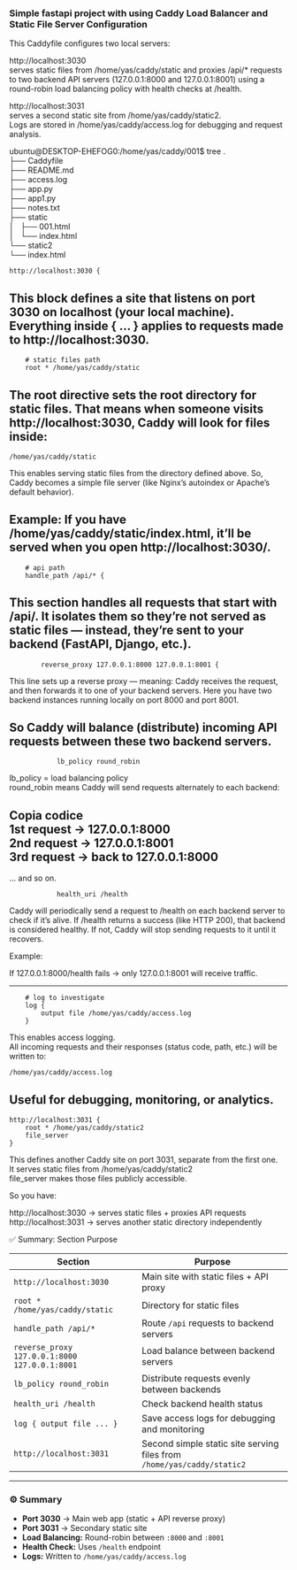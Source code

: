 ### Simple fastapi project with using Caddy Load Balancer and Static File Server Configuration  

This Caddyfile configures two local servers:  

http://localhost:3030  
 serves static files from /home/yas/caddy/static and proxies /api/* requests to two backend API   servers (127.0.0.1:8000 and 127.0.0.1:8001) using a round-robin load balancing policy with health   checks at /health.  

http://localhost:3031  
 serves a second static site from /home/yas/caddy/static2.  
Logs are stored in /home/yas/caddy/access.log for debugging and request analysis.  

ubuntu@DESKTOP-EHEFOG0:/home/yas/caddy/001$ tree
.  
├── Caddyfile  
├── README.md  
├── access.log  
├── app.py  
├── app1.py  
├── notes.txt  
├── static  
│   ├── 001.html  
│   └── index.html  
└── static2  
    └── index.html  

  
```
http://localhost:3030 {
```
This block defines a site that listens on port 3030 on localhost (your local machine).
Everything inside { ... } applies to requests made to http://localhost:3030.
---  
```
    # static files path
    root * /home/yas/caddy/static
```
The root directive sets the root directory for static files.
That means when someone visits http://localhost:3030, Caddy will look for files inside:
---  
```
/home/yas/caddy/static
```
This enables serving static files from the directory defined above.
So, Caddy becomes a simple file server (like Nginx’s autoindex or Apache’s default behavior).

Example:
If you have /home/yas/caddy/static/index.html,
it’ll be served when you open http://localhost:3030/.
---  

```
    # api path
    handle_path /api/* {
```
This section handles all requests that start with /api/.
It isolates them so they’re not served as static files — instead, they’re sent to your backend (FastAPI, Django, etc.).
---  
```
        reverse_proxy 127.0.0.1:8000 127.0.0.1:8001 {
```
This line sets up a reverse proxy — meaning:
Caddy receives the request, and then forwards it to one of your backend servers.
Here you have two backend instances running locally on port 8000 and port 8001.

So Caddy will balance (distribute) incoming API requests between these two backend servers.
---  
```
            lb_policy round_robin 
```
lb_policy = load balancing policy  
round_robin means Caddy will send requests alternately to each backend:  

Copia codice  
1st request → 127.0.0.1:8000    
2nd request → 127.0.0.1:8001    
3rd request → back to 127.0.0.1:8000  
---  
... and so on.
```
            health_uri /health
```
Caddy will periodically send a request to /health on each backend server to check if it’s alive.
If /health returns a success (like HTTP 200), that backend is considered healthy.
If not, Caddy will stop sending requests to it until it recovers.

Example:

If 127.0.0.1:8000/health fails → only 127.0.0.1:8001 will receive traffic.


---  
```
    # log to investigate
    log {
        output file /home/yas/caddy/access.log
    }
```
This enables access logging.  
All incoming requests and their responses (status code, path, etc.) will be written to: 
```
/home/yas/caddy/access.log
```
Useful for debugging, monitoring, or analytics.
---  

```
http://localhost:3031 {
    root * /home/yas/caddy/static2
    file_server
}
```
This defines another Caddy site on port 3031, separate from the first one.  
It serves static files from /home/yas/caddy/static2  
file_server makes those files publicly accessible.  

So you have:  

http://localhost:3030 → serves static files + proxies API requests   
http://localhost:3031 → serves another static directory independently  

✅ Summary:
Section	Purpose

| **Section** | **Purpose** |  
|--------------|-------------|  
| `http://localhost:3030` | Main site with static files + API proxy |  
| `root * /home/yas/caddy/static` | Directory for static files |  
| `handle_path /api/*` | Route `/api` requests to backend servers |  
| `reverse_proxy 127.0.0.1:8000 127.0.0.1:8001` | Load balance between backend servers |  
| `lb_policy round_robin` | Distribute requests evenly between backends |  
| `health_uri /health` | Check backend health status |  
| `log { output file ... }` | Save access logs for debugging and monitoring |  
| `http://localhost:3031` | Second simple static site serving files from `/home/yas/caddy/static2` |  

---  

### ⚙️ Summary  
- **Port 3030** → Main web app (static + API reverse proxy)    
- **Port 3031** → Secondary static site  
- **Load Balancing:** Round-robin between `:8000` and `:8001`  
- **Health Check:** Uses `/health` endpoint   
- **Logs:** Written to `/home/yas/caddy/access.log`  